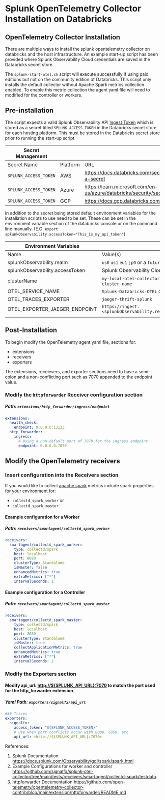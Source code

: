 # Splunk OpenTelemetry Collector Installation on Databricks

## OpenTelemetry Collector Installation

There are multiple ways to install the splunk opentelemetry collector on databricks and the host infrastructure. An example start-up script has been provided where Splunk Observability Cloud credentials are saved in the Databricks secret store.

The `splunk-start-otel.sh` script will execute successfully if using paid editions but not on the community edition of Databricks. This script only installs the default collector without Apache Spark metrics collection enabled. To enable this metric collection the agent yaml file will need to modified for the controller or workers.

## Pre-installation

The script expects a valid Splunk Observability API [Ingest Token](https://docs.splunk.com/Observability/admin/authentication-tokens/tokens.html#nav-Create-and-manage-authentication-tokens) which is stored as a secret titled `SPLUNK_ACCESS_TOKEN` in the Databricks secret store for each hosting platform. This must be stored in the Databricks secret store prior to running the start-up script.

| Secret Management |  |  |
| ----------- | ----------- | ----------- |
| Secret Name | Platform | URL |
| `SPLUNK_ACCESS_TOKEN` | AWS | https://docs.databricks.com/security/secrets/secrets.html#create-a-secret |
| `SPLUNK_ACCESS_TOKEN` | Azure | https://learn.microsoft.com/en-us/azure/databricks/security/secrets/ |
| `SPLUNK_ACCESS_TOKEN` | GCP | https://docs.gcp.databricks.com/security/secrets/secrets.html |

 In addition to the secret being stored default environment variables for the installation scripts to use need to be set. These can be set in the environment variable section of the databricks console or on the command line manually.  (E.G. `export splunkObservability.accessToken="This_is_my_api_token"`)

| Environment Variables |  |
| ----------- | ----------- |
| Name | Value(s) |
| splunkObservability.realm | `us0` `us1` `eu1` `jp0` or a `future_realm`
| splunkObservability.accessToken | Splunk Observability Cloud [Ingest Token](https://docs.splunk.com/Observability/admin/authentication-tokens/tokens.html#nav-Create-and-manage-authentication-tokens) |
| clusterName | `my-local-otel-collector-cluster` or `another-useful-cluster-name`
| OTEL_SERVICE_NAME |  `Splunk-Databricks-OTEL` or `Another-Service-Name` |
| OTEL_TRACES_EXPORTER |  `jaeger-thrift-splunk` |
| OTEL_EXPORTER_JAEGER_ENDPOINT |  `https://ingest.<splunkObservability.realm>.signalfx.com/v2/trace` |
|||

## Post-Installation

To begin modify the OpenTelemetry agent yaml file, sections for:

* extensions
* receivers
* exporters

The extensions, receievers, and exporter sections need to have a semi-colon and a non-conflicting port such as 7070 appended to the endpoint value.

### Modify the `httpforwarder` Receiver configuration section

##### Path: `extensions/http_forwarder/ingress/endpoint`

```yaml
extensions:
  health_check:
    endpoint: 0.0.0.0:13133
  http_forwarder:
    ingress:
      # Using a non-default port of 7070 for the ingress endpoint
      endpoint: 0.0.0.0:7070
```

## Modify the OpenTelemetry receivers

### Insert configuration into the Receivers section

If you would like to collect [apache spark](https://docs.splunk.com/Observability/gdi/spark/spark.html) metrics include spark properties for your environment for:

* `collectd_spark_worker` or
* `collectd_spark_master`

#### Example configuration for a Worker

##### Path: `receivers/smartagent/collectd_spark_worker`

```yaml
receivers:
  smartagent/collectd_spark_worker:
    type: collectd/spark
    host: localhost
    port: 8080
    clusterType: Standalone
    isMaster: false
    enhancedMetrics: true
    extraMetrics: ["*"]
    intervalSeconds: 1
```

#### Example configuration for a Controller

##### Path: `receivers/smartagent/collectd_spark_master`

```yaml
receivers:
  smartagent/collectd_spark_master:
    type: collectd/spark
    host: localhost
    port: 8080
    clusterType: Standalone
    isMaster: true
    collectApplicationMetrics: true
    enhancedMetrics: true
    extraMetrics: ["*"]
    intervalSeconds: 1
```

### Modify the Exporters section

#### Modify api_url: <http://${SPLUNK_API_URL}:7070> to match the port used for the http_forwarder extension.

##### Yaml Path: `exporters/signalfx/api_url`

```yaml
### Traces
exporters:
  signalfx:
    access_token: "${SPLUNK_ACCESS_TOKEN}"
    # Use when port conflicts occur with 8080, 6060, etc
    api_url: <http://${SPLUNK_API_URL}:7070>
```

References:

  1. Splunk Documentation <https://docs.splunk.com/Observability/gdi/spark/spark.html>
  2. Example Configurations for worker and controller <https://github.com/signalfx/splunk-otel-collector/tree/main/tests/receivers/smartagent/collectd-spark/testdata>.
  3. httpforwarder Documentation <https://github.com/open-telemetry/opentelemetry-collector-contrib/blob/main/extension/httpforwarder/README.md>
